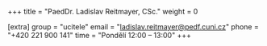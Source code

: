 +++
title = "PaedDr. Ladislav Reitmayer, CSc."
weight = 0

[extra]
group = "ucitele"
email = "ladislav.reitmayer@pedf.cuni.cz"
phone = "+420 221 900 141"
time = "Pondělí 12:00 &ndash; 13:00"
+++

